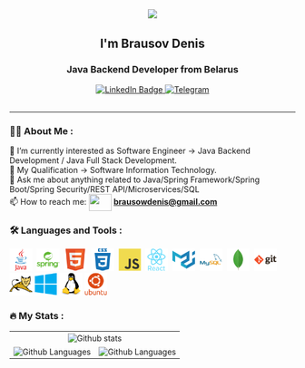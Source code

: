 <div id="header" align="center">
  <img src="https://media.giphy.com/media/v1.Y2lkPTc5MGI3NjExYzE0YTA4N2MyMjMxYzJmNDFhMDVkMjIyMWExZGQ4YmI1YjI5ZjhkMSZjdD1n/MeJgB3yMMwIaHmKD4z/giphy.gif" width="300"/>
  <h2 text-decoration=none>I'm Brausov Denis</h2>
	<h3>Java Backend Developer from Belarus</h3>
</div>
<div id="badges" align="center">
  <a href="https://www.linkedin.com/in/denis-brausov-2aa9011a2">
    <img src="https://img.shields.io/badge/LinkedIn-blue?style=for-the-badge&logo=linkedin&logoColor=white" alt="LinkedIn Badge"/>
  </a>
  <a href="https://t.me/Sm1l43s">
	<img src="https://img.shields.io/badge/Telegram-blue?style=for-the-badge&logo=telegram&logoColor=white" alt="Telegram"/>
  </a>
</div>
<div id="profileView" align="center">
  <img src="https://komarev.com/ghpvc/?username=sm1l43s&style=flat-square&color=blue" alt=""/>
</div>
<hr></hr>

### :woman_technologist: About Me :
🔭 I’m currently interested as Software Engineer  -> Java Backend Development / Java Full Stack Development. <br>
🌱 My Qualification -> Software Information Technology. <br>
💬 Ask me about anything related to Java/Spring Framework/Spring Boot/Spring Security/REST API/Microservices/SQL <br>
📫 How to reach me: 
  <a href="mailto:brausowdenis@gmail.com" target="blank"><img align="center" src="https://user-images.githubusercontent.com/56149197/218254506-dd38dc25-4dc9-4f24-be93-d05a7be9c3d6.png" height="30" width="40"/></a> **brausowdenis@gmail.com**
  
### :hammer_and_wrench: Languages and Tools :
<div>
  <img src="https://github.com/devicons/devicon/blob/master/icons/java/java-original-wordmark.svg" title="Java" alt="Java" width="40" height="40"/>&nbsp;
  <img src="https://github.com/devicons/devicon/blob/master/icons/spring/spring-original-wordmark.svg" title="Spring" alt="Spring" width="40" height="40"/>&nbsp;
  <img src="https://github.com/devicons/devicon/blob/master/icons/html5/html5-original.svg" title="HTML5" alt="HTML" width="40" height="40"/>&nbsp; 
  <img src="https://github.com/devicons/devicon/blob/master/icons/css3/css3-plain-wordmark.svg"  title="CSS3" alt="CSS" width="40" height="40"/>&nbsp;
  <img src="https://github.com/devicons/devicon/blob/master/icons/javascript/javascript-original.svg" title="JavaScript" alt="JavaScript" width="40" height="40"/>&nbsp; 
  <img src="https://github.com/devicons/devicon/blob/master/icons/react/react-original-wordmark.svg" title="React" alt="React" width="40" height="40"/>&nbsp;
  <img src="https://github.com/devicons/devicon/blob/master/icons/materialui/materialui-original.svg" title="Material UI" alt="Material UI" width="40" height="40"/>&nbsp;
  <img src="https://github.com/devicons/devicon/blob/master/icons/mysql/mysql-original-wordmark.svg" title="MySQL"  alt="MySQL" width="40" height="40"/>&nbsp;
  <img src="https://github.com/devicons/devicon/blob/master/icons/mongodb/mongodb-original.svg" title="MongoDB"  alt="MongoDB" width="40" height="40"/>&nbsp;
  <img src="https://github.com/devicons/devicon/blob/master/icons/git/git-original-wordmark.svg" title="Git" **alt="Git" width="40" height="40"/>
  <img src="https://github.com/devicons/devicon/blob/master/icons/tomcat/tomcat-original.svg" title="Tomcat" **alt="Tomcat" width="40" height="40"/>
  <img src="https://github.com/devicons/devicon/blob/master/icons/windows8/windows8-original.svg" title="Win" **alt="Win" width="40" height="40"/>
  <img src="https://github.com/devicons/devicon/blob/master/icons/linux/linux-original.svg" title="Linux" **alt="Linux" width="40" height="40"/>
  <img src="https://github.com/devicons/devicon/blob/master/icons/ubuntu/ubuntu-plain-wordmark.svg" title="ubuntu" **alt="ubuntu" width="40" height="40"/>	
</div>
  

### :fire: My Stats :
<table><tbody>
	<tr>
		<td colspan="2" align="center">
		<img align="center" src="http://github-profile-summary-cards.vercel.app/api/cards/profile-details?username=sm1l43s&theme=github" alt="Github stats" />
	</td>
	</tr>
	<tr>
		<td align="center">
		<img height="195px" align="center" alt="Github Languages" src="https://github-readme-stats.vercel.app/api/top-langs/?username=sm1l43s&layout=compact&theme=github" />
		</td>
		<td align="center">
		<img height="195px" align="center" alt="Github Languages" src="http://github-profile-summary-cards.vercel.app/api/cards/stats?username=sm1l43s&theme=github" />
		</td>
	</tr>
</tbody></table>
